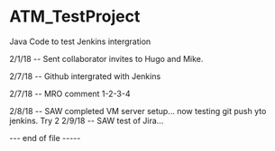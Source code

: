 # ATM_TestProject
Java Code to test Jenkins intergration

2/1/18 -- Sent collaborator invites to Hugo and Mike.

2/7/18 -- Github intergrated with Jenkins

2/7/18 -- MRO    comment 1-2-3-4

2/8/18 -- SAW    completed VM server setup... now testing git push yto jenkins.
                 Try 2
2/9/18 -- SAW   test of Jira...

--- end of file -----

